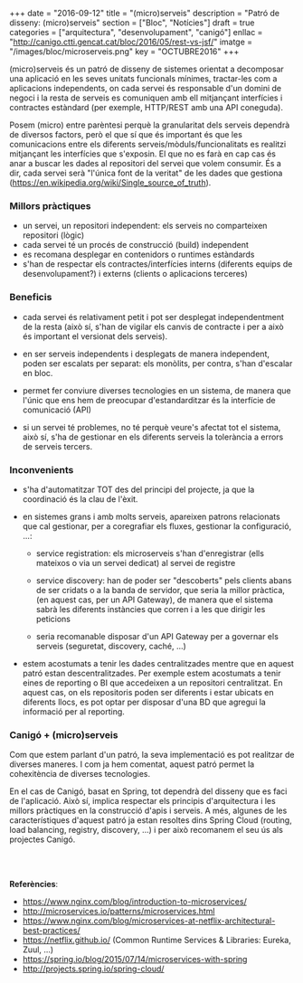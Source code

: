 +++
date        = "2016-09-12"
title       = "(micro)serveis"
description = "Patró de disseny: (micro)serveis"
section 	= ["Bloc", "Notícies"]
draft 		= true
categories  = ["arquitectura", "desenvolupament", "canigó"]
enllac      = "http://canigo.ctti.gencat.cat/bloc/2016/05/rest-vs-jsf/"
imatge 		= "/images/bloc/microserveis.png"
key         = "OCTUBRE2016"
+++

(micro)serveis és un patró de disseny de sistemes orientat a decomposar una aplicació en les seves unitats funcionals mínimes, tractar-les com a aplicacions independents, on cada servei és responsable d'un domini de negoci i la resta de serveis es comuniquen amb ell mitjançant interfícies i contractes estàndard (per exemple, HTTP/REST amb una API coneguda).

Posem (micro) entre parèntesi perquè la granularitat dels serveis dependrà de diversos factors, però el que sí que és important és que les comunicacions entre els diferents serveis/mòduls/funcionalitats es realitzi mitjançant les interfícies que s'exposin. El que no es farà en cap cas és anar a buscar les dades al repositori del servei que volem consumir. És a dir, cada servei serà "l'única font de la veritat" de les dades que gestiona (https://en.wikipedia.org/wiki/Single_source_of_truth).

### Millors pràctiques

- un servei, un repositori independent: els serveis no comparteixen repositori (lògic)
- cada servei té un procés de construcció (build) independent
- es recomana desplegar en contenidors o runtimes estàndards
- s'han de respectar els contractes/interfícies interns (diferents equips de desenvolupament?) i externs (clients o aplicacions terceres)
	

### Beneficis

- cada servei és relativament petit i pot ser desplegat independentment de la resta (això sí, s'han de vigilar els canvis de contracte i per a això és important el versionat dels serveis).

- en ser serveis independents i desplegats de manera independent, poden ser escalats per separat: els monòlits, per contra, s'han d'escalar en bloc.

- permet fer conviure diverses tecnologies en un sistema, de manera que l'únic que ens hem de preocupar d'estandarditzar és la interfície de comunicació (API)

- si un servei té problemes, no té perquè veure's afectat tot el sistema, això sí, s'ha de gestionar en els diferents serveis la tolerància a errors de serveis tercers.


### Inconvenients

- s'ha d'automatitzar TOT des del principi del projecte, ja que la coordinació és la clau de l'èxit.

- en sistemes grans i amb molts serveis, apareixen patrons relacionats que cal gestionar, per a coregrafiar els fluxes, gestionar la configuració, ...:

	- service registration: els microserveis s'han d'enregistrar (ells mateixos o via un servei dedicat) al servei de registre

	- service discovery: han de poder ser "descoberts" pels clients abans de ser cridats o a la banda de servidor, que seria la millor pràctica, (en aquest cas, per un API Gateway), de manera que el sistema sabrà les diferents instàncies que corren i a les que dirigir les peticions

	- seria recomanable disposar d'un API Gateway per a governar els serveis (seguretat, discovery, caché, ...)

- estem acostumats a tenir les dades centralitzades mentre que en aquest patró estan descentralitzades. Per exemple estem acostumats a tenir eines de reporting o BI que accedeixen a un repositori centralitzat. En aquest cas, on els repositoris poden ser diferents i estar ubicats en diferents llocs, es pot optar per disposar d'una BD que agregui la informació per al reporting.

### Canigó + (micro)serveis 

Com que estem parlant d'un patró, la seva implementació es pot realitzar de diverses maneres. I com ja hem comentat, aquest patró permet la cohexitència de diverses tecnologies. 

En el cas de Canigó, basat en Spring, tot dependrà del disseny que es faci de l'aplicació. Això sí, implica respectar els principis d'arquitectura i les millors pràctiques en la construcció d'apis i serveis. A més, algunes de les característiques d'aquest patró ja estan resoltes dins Spring Cloud (routing, load balancing, registry, discovery, ...) i per això recomanem el seu ús als projectes Canigó.


<br /><br />

**Referències**:

- https://www.nginx.com/blog/introduction-to-microservices/
- http://microservices.io/patterns/microservices.html
- https://www.nginx.com/blog/microservices-at-netflix-architectural-best-practices/
- https://netflix.github.io/ (Common Runtime Services & Libraries: Eureka, Zuul, ...)
- https://spring.io/blog/2015/07/14/microservices-with-spring
- http://projects.spring.io/spring-cloud/